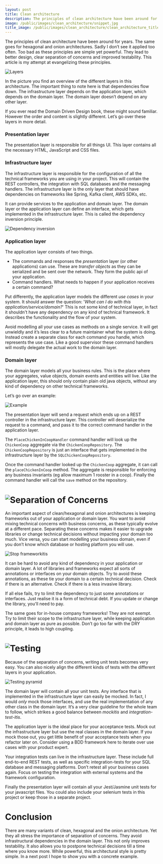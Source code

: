 ```yaml
---
layout: post
title: Clean architecture
description: The principles of clean architecture have been around for years. Sadly I don’t see it applied too often. This article is my attempt at evangelizing these principles.
image: /public/images/clean_architecture/snippet.jpg
title_image: /public/images/clean_architecture/clean_architecture_title.jpg
---
```


The principles of clean architecture have been around for years. The same goes for hexagonal and onion architectures. Sadly I don’t see it applied too often. Too bad as these principles are simple yet powerful. They lead to better design, clear separation of concerns and improved testability. This article is my attempt at evangelizing these principles.

![Layers](/public/images/clean_architecture/layers.jpg)

In the picture you find an overview of the different layers in this architecture. The important thing to note here is that dependencies flow down. The infrastructure layer depends on the application layer, which depends on the domain layer. The domain layer doesn’t depend on any other layer.

If you ever read the Domain Driven Design book, these might sound familiar.  However the order and content is slightly different. Let’s go over these layers in more detail.

### Presentation layer
The presentation layer is responsible for all things UI. This layer contains all the necessary HTML, JavaScript and CSS files.

### Infrastructure layer
The infrastructure layer is responsible for the configuration of all the technical frameworks you are using in your project. This will contain the REST controllers, the integration with SQL databases and the messaging handlers. The infrastructure layer is the only layer that should have dependencies on frameworks like Spring, Kafka client, AWS SDKs, etc.

It can provide services to the application and domain layer. The domain layer or the application layer can define an interface, which gets implemented in the infrastructure layer. This is called the dependency inversion principle.

![Dependency inversion](/public/images/clean_architecture/dependency_inversion.jpg)

### Application layer
The application layer consists of two things.
* The commands and responses the *presentation* layer (or other applications) can use. These are _transfer objects_ as they can be serialized and be sent over the network. They form the public api of your application.
* Command handlers. What needs to happen if your application receives a certain command?

Put differently, the application layer models the different *use cases* in your system. It should answer the question: '*What can I do with this application/service/domain?*' This is not some kind of technical layer, in fact it shouldn't have any dependency on any kind of technical framework. It describes the functionality and the flow of your system.

Avoid modelling all your use cases as methods on a single service. It will get unwieldly and it’s less clear to a future maintainer what the system is doing. Instead create a separate class for each command you handle, which represents the use case. Like a good supervisor these command handlers will mostly delegate the actual work to the domain layer.

### Domain layer
The domain layer models all your business rules. This is the place where your aggregates, value objects, domain events and entities will live. Like the application layer, this should only contain plain old java objects, without any kind of dependency on other technical frameworks.

Let’s go over an example:

![Example](/public/images/clean_architecture/layers_example.jpg)

The presentation layer will send a request which ends up on a REST controller in the infrastructure layer. This controller will deserialize the request to a command, and pass it to the correct command handler in the application layer.

The `PlaceChickenInCoopHandler` command handler will look up the `ChickenCoop` aggregate via the `ChickenCoopRepository`. The `ChickenCoopRepository` is just an interface that gets implemented in the infrastructure layer by the `SQLChickenCoopRepository`.

Once the command handler looked up the `ChickenCoop` aggregate, it can call the `placeChickenInCoop` method. The aggregate is responsible for enforcing any business invariants (eg allow maximum 1 rooster in a coop). Finally the command handler will call the `save` method on the repository.

# ![Separation of Concerns](/public/images/clean_architecture/separation_of_concerns_title.jpg)

An important aspect of clean/hexagonal and onion architectures is keeping frameworks out of your application or domain layer. You want to avoid mixing technical concerns with business concerns, as these typically evolve at a different pace. Separating these concerns makes it easier to upgrade libraries or change technical decisions without impacting your domain too much. Vice versa, you can start modelling your business domain, even if you don’t know which database or hosting platform you will use.

![Stop frameworkitis](/public/images/clean_architecture/stop_frameworks.jpg)

It can be hard to avoid any kind of dependency in your application or domain layer. A lot of libraries and frameworks expect all sorts of annotations or interfaces on your domain objects. Try to avoid these annotations, as these tie your domain to a certain technical decision. Check if there is an alternative. Check if there is a less invasive library.

If all else fails, try to limit the dependency to just some annotations or interfaces. Just realise it is a form of technical debt. If you update or change the library, you'll need to pay.

The same goes for in-house company frameworks! They are not exempt. Try to limit their scope to the infrastructure layer, while keeping application and domain layer as pure as possible. Don’t go too far with the DRY principle, it leads to high coupling.

# ![Testing](/public/images/clean_architecture/testing_title.jpg)

Because of the separation of concerns, writing unit tests becomes very easy. You can also nicely align the different kinds of tests with the different layers in your application.

![Testing pyramid](/public/images/clean_architecture/testing_pyramid.jpg)

The domain layer will contain all your unit tests. Any interface that is implemented in the infrastructure layer can easily be mocked. In fact, I would *only* mock those interfaces, and use the real implementation of any other class in the domain layer. It’s a very clear guideline for the whole team to follow, which strikes a good balance between *mockitis* and *integration-test-itis*.

The application layer is the ideal place for your acceptance tests. Mock out the infrastructure layer but use the real classes in the domain layer. If you mock those out, you get little benefit of your acceptance tests when you refactor later on. Consider using a BDD framework here to iterate over use cases with your product expert.

Your integration tests can live in the infrastructure layer. These include full end-to-end REST tests, as well as specific integration-tests for your SQL database and messaging platforms. Don’t retest all your business cases again. Focus on testing the integration with external systems and the framework configuration.

Finally the presentation layer will contain all your Jest/Jasmine unit tests for your javascript files. You could also include your selenium tests in this project or keep those in a separate project.

# Conclusion

There are many variants of clean, hexagonal and the onion architecture. Yet they all stress the importance of separation of concerns. They avoid infrastructural dependencies in the domain layer. This not only improves testability. It also allows you to postpone technical decisions till a time where you know more. While powerful, this architectural style is pretty simple. In a next post I hope to show you with a concrete example.